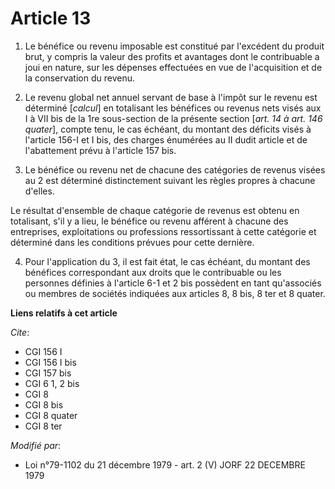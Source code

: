 # Article 13

1. Le bénéfice ou revenu imposable est constitué par l'excédent du produit brut, y compris la valeur des profits et avantages
dont le contribuable a joui en nature, sur les dépenses effectuées en vue de l'acquisition et de la conservation du revenu.

2. Le revenu global net annuel servant de base à l'impôt sur le revenu est déterminé [*calcul*] en totalisant les bénéfices
ou revenus nets visés aux I à VII bis de la 1re sous-section de la présente section [*art. 14 à art. 146 quater*], compte
tenu, le cas échéant, du montant des déficits visés à l'article 156-I et I bis, des charges énumérées au II dudit article et
de l'abattement prévu à l'article 157 bis.

3. Le bénéfice ou revenu net de chacune des catégories de revenus visées au 2 est déterminé distinctement suivant les règles
propres à chacune d'elles.

Le résultat d'ensemble de chaque catégorie de revenus est obtenu en totalisant, s'il y a lieu, le bénéfice ou revenu afférent
à chacune des entreprises, exploitations ou professions ressortissant à cette catégorie et déterminé dans les conditions
prévues pour cette dernière.

4. Pour l'application du 3, il est fait état, le cas échéant, du montant des bénéfices correspondant aux droits que le
contribuable ou les personnes définies à l'article 6-1 et 2 bis possèdent en tant qu'associés ou membres de sociétés
indiquées aux articles 8, 8 bis, 8 ter et 8 quater.

**Liens relatifs à cet article**

_Cite_:

  - CGI 156 I
  - CGI 156 I bis
  - CGI 157 bis
  - CGI 6 1, 2 bis
  - CGI 8
  - CGI 8 bis
  - CGI 8 quater
  - CGI 8 ter

_Modifié par_:

  - Loi n°79-1102 du 21 décembre 1979 - art. 2 (V) JORF 22 DECEMBRE 1979
